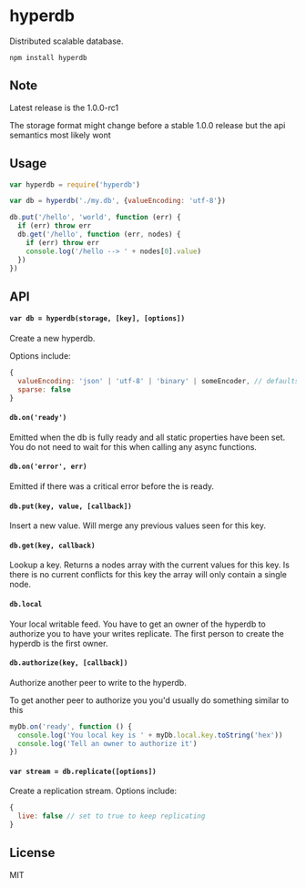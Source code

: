 # hyperdb

Distributed scalable database.

```
npm install hyperdb
```

## Note

Latest release is the 1.0.0-rc1

The storage format might change before a stable 1.0.0 release
but the api semantics most likely wont

## Usage

``` js
var hyperdb = require('hyperdb')

var db = hyperdb('./my.db', {valueEncoding: 'utf-8'})

db.put('/hello', 'world', function (err) {
  if (err) throw err
  db.get('/hello', function (err, nodes) {
    if (err) throw err
    console.log('/hello --> ' + nodes[0].value)
  })
})
```

## API

#### `var db = hyperdb(storage, [key], [options])`

Create a new hyperdb.

Options include:

``` js
{
  valueEncoding: 'json' | 'utf-8' | 'binary' | someEncoder, // defaults to binary
  sparse: false
}
```

#### `db.on('ready')`

Emitted when the db is fully ready and all static properties have been set.
You do not need to wait for this when calling any async functions.

#### `db.on('error', err)`

Emitted if there was a critical error before the is ready.

#### `db.put(key, value, [callback])`

Insert a new value. Will merge any previous values seen for this key.

#### `db.get(key, callback)`

Lookup a key. Returns a nodes array with the current values for this key.
Is there is no current conflicts for this key the array will only contain a single node.

#### `db.local`

Your local writable feed. You have to get an owner of the hyperdb to authorize you to have your
writes replicate. The first person to create the hyperdb is the first owner.

#### `db.authorize(key, [callback])`

Authorize another peer to write to the hyperdb.

To get another peer to authorize you you'd usually do something similar to this

``` js
myDb.on('ready', function () {
  console.log('You local key is ' + myDb.local.key.toString('hex'))
  console.log('Tell an owner to authorize it')
})
```

#### `var stream = db.replicate([options])`

Create a replication stream. Options include:

``` js
{
  live: false // set to true to keep replicating
}
```

## License

MIT
